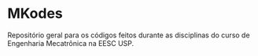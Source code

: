 # MKodes

Repositório geral para os códigos feitos durante as disciplinas do curso de Engenharia Mecatrônica na EESC USP.
